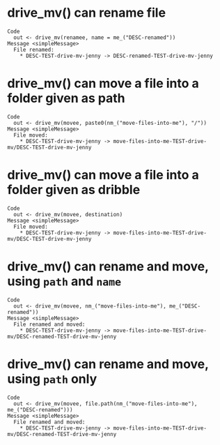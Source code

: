 # drive_mv() can rename file

    Code
      out <- drive_mv(renamee, name = me_("DESC-renamed"))
    Message <simpleMessage>
      File renamed:
        * DESC-TEST-drive-mv-jenny -> DESC-renamed-TEST-drive-mv-jenny

# drive_mv() can move a file into a folder given as path

    Code
      out <- drive_mv(movee, paste0(nm_("move-files-into-me"), "/"))
    Message <simpleMessage>
      File moved:
        * DESC-TEST-drive-mv-jenny -> move-files-into-me-TEST-drive-mv/DESC-TEST-drive-mv-jenny

# drive_mv() can move a file into a folder given as dribble

    Code
      out <- drive_mv(movee, destination)
    Message <simpleMessage>
      File moved:
        * DESC-TEST-drive-mv-jenny -> move-files-into-me-TEST-drive-mv/DESC-TEST-drive-mv-jenny

# drive_mv() can rename and move, using `path` and `name`

    Code
      out <- drive_mv(movee, nm_("move-files-into-me"), me_("DESC-renamed"))
    Message <simpleMessage>
      File renamed and moved:
        * DESC-TEST-drive-mv-jenny -> move-files-into-me-TEST-drive-mv/DESC-renamed-TEST-drive-mv-jenny

# drive_mv() can rename and move, using `path` only

    Code
      out <- drive_mv(movee, file.path(nm_("move-files-into-me"), me_("DESC-renamed")))
    Message <simpleMessage>
      File renamed and moved:
        * DESC-TEST-drive-mv-jenny -> move-files-into-me-TEST-drive-mv/DESC-renamed-TEST-drive-mv-jenny

